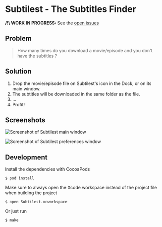 # Subtilest - The Subtitles Finder

**/!\ WORK IN PROGRESS:** See the [open issues](https://github.com/romac/Subtilest/issues)

## Problem

> How many times do you download a movie/episode and you don't have the subtitles ?

## Solution

1. Drop the movie/episode file on Subtilest's icon in the Dock, or on its main window.
2. The subtitles will be downloaded in the same folder as the file.
3. …
4. Profit!

## Screenshots

![Screenshot of Subtilest main window](http://goo.gl/Gb7KE)  

![Screenshot of Subtilest preferences window](http://goo.gl/YyFbs)  

## Development

Install the dependencies with CocoaPods

    $ pod install

Make sure to always open the Xcode workspace instead of the project file when building the project

    $ open Subtilest.xcworkspace

Or just run

    $ make
